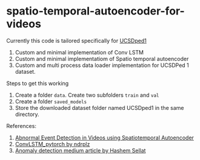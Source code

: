 # spatio-temporal-autoencoder-for-videos

Currently this code is tailored specifically for [UCSDped1](http://www.svcl.ucsd.edu/projects/anomaly/dataset.html) 
1) Custom and minimal implementation of Conv LSTM
2) Custom and minimal implementatiom of Spatio temporal autoencoder
3) Custom and multi process data loader implementation for UCSDPed 1 dataset.


Steps to get this working
1) Create a folder `data`. Create two subfolders `train` and `val`
2) Create a folder `saved_models`
3) Store the downloaded dataset folder named UCSDped1 in the same directory.


References:

1) [Abnormal Event Detection in Videos using Spatiotemporal Autoencoder](https://arxiv.org/abs/1701.01546)
2) [ConvLSTM_pytorch by ndrplz](https://github.com/ndrplz/ConvLSTM_pytorch)
3) [Anomaly detection medium article by Hashem Sellat](https://towardsdatascience.com/prototyping-an-anomaly-detection-system-for-videos-step-by-step-using-lstm-convolutional-4e06b7dcdd29)
